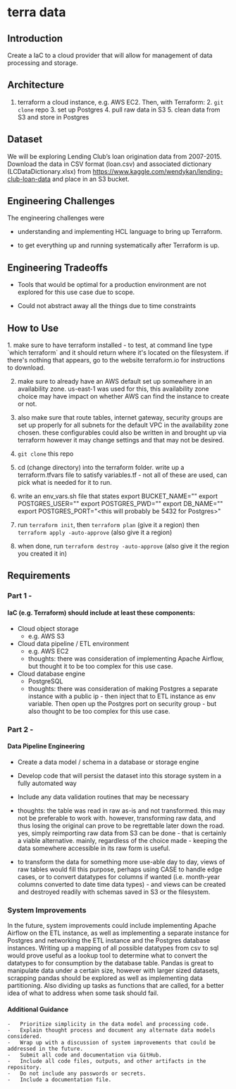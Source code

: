 # terra data

<h2>Introduction</h2>
Create a IaC to a cloud provider that will allow for management of data processing and storage.

<h2>Architecture</h2>

1. terraform a cloud instance, e.g. AWS EC2. Then, with Terraform:
    2. `git clone` repo
    3. set up Postgres
    4. pull raw data in S3
    5. clean data from S3 and store in Postgres


<h2>Dataset</h2>

We will be exploring Lending Club’s loan origination data from 2007-2015. Download the data in CSV format (loan.csv) and associated dictionary (LCDataDictionary.xlsx) from https://www.kaggle.com/wendykan/lending-club-loan-data and place in an S3 bucket.

<h2>Engineering Challenges</h2>

The engineering challenges were 

- understanding and implementing HCL language to bring up Terraform. 

- to get everything up and running systematically after Terraform is up.


<h2>Engineering Tradeoffs</h2>

- Tools that would be optimal for a production environment are not explored for this use case due to scope.

- Could not abstract away all the things due to time constraints

<h2>How to Use</h2>
1. make sure to have terraform installed - to test, at command line type `which terraform` and it should return where it's located on the filesystem. if there's nothing that appears, go to the website terraform.io for instructions to download.

2. make sure to already have an AWS default set up somewhere in an availability zone. us-east-1 was used for this, this availability zone choice may have impact on whether AWS can find the instance to create or not.

3. also make sure that route tables, internet gateway, security groups are set up properly for all subnets for the default VPC in the availability zone chosen. these configurables could also be written in and brought up via terraform however it may change settings and that may not be desired.

4. `git clone` this repo

5. cd (change directory) into the terraform folder. write up a terraform.tfvars file to satisfy variables.tf - not all of these are used, can pick what is needed for it to run. 

6. write an env_vars.sh file that states 
export BUCKET_NAME="<your bucket name here>"
export POSTGRES_USER="<your postgres user name>"
export POSTGRES_PWD="<your postgres password>"
export DB_NAME="<your database name>"
export POSTGRES_PORT="<this will probably be 5432 for Postgres>"

7. run `terraform init`, then `terraform plan` (give it a region) then `terraform apply -auto-approve` (also give it a region)

8. when done, run `terraform destroy -auto-approve` (also give it the region you created it in)


<h2>Requirements</h2>

<h3>Part 1 - </h3>
<h4>IaC (e.g. Terraform) should include at least these components:</h4>

- Cloud object storage
    - e.g. AWS S3
- Cloud data pipeline / ETL environment 
    - e.g. AWS EC2
    - thoughts: there was consideration of implementing Apache Airflow, but thought it to be too complex for this use case.
- Cloud database engine   
    - PostgreSQL 
    - thoughts: there was consideration of making Postgres a separate instance with a public ip - then inject that to ETL instance as env variable. Then open up the Postgres port on security group - but also thought to be too complex for this use case.


<h3>Part 2 - </h3>
<h4>Data Pipeline Engineering</h4>

- Create a data model / schema in a database or storage engine
- Develop code that will persist the dataset into this storage system in a fully automated way
- Include any data validation routines that may be necessary

- thoughts: the table was read in raw as-is and not transformed. this may not be preferable to work with. however, transforming raw data, and thus losing the original can prove to be regrettable later down the road. yes, simply reimporting raw data from S3 can be done - that is certainly a viable alternative. mainly, regardless of the choice made - keeping the data somewhere accessible in its raw form is useful. 

- to transform the data for something more use-able day to day, views of raw tables would fill this purpose, perhaps using CASE to handle edge cases, or to convert datatypes for columns if wanted (i.e. month-year columns converted to date time data types) - and views can be created and destroyed readily with schemas saved in S3 or the filesystem.

<h3>System Improvements</h3>
 
 In the future, system improvements could include implementing Apache Airflow on the ETL instance, as well as implementing a separate instance for Postgres and networking the ETL instance and the Postgres database instances. Writing up a mapping of all possible datatypes from csv to sql would prove useful as a lookup tool to determine what to convert the datatypes to for consumption by the database table. Pandas is great to manipulate data under a certain size, however with larger sized datasets, scrapping pandas should be explored as well as implementing data partitioning. Also dividing up tasks as functions that are called, for a better idea of what to address when some task should fail.

<h4>Additional Guidance</h4>

    -   Prioritize simplicity in the data model and processing code. 
    -   Explain thought process and document any alternate data models considered.
    -   Wrap up with a discussion of system improvements that could be addressed in the future.
    -   Submit all code and documentation via GitHub. 
    -   Include all code files, outputs, and other artifacts in the repository. 
    -   Do not include any passwords or secrets. 
    -   Include a documentation file. 

